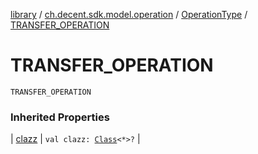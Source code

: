 [library](../../index.md) / [ch.decent.sdk.model.operation](../index.md) / [OperationType](index.md) / [TRANSFER_OPERATION](./-t-r-a-n-s-f-e-r_-o-p-e-r-a-t-i-o-n.md)

# TRANSFER_OPERATION

`TRANSFER_OPERATION`

### Inherited Properties

| [clazz](clazz.md) | `val clazz: `[`Class`](http://docs.oracle.com/javase/6/docs/api/java/lang/Class.html)`<*>?` |

